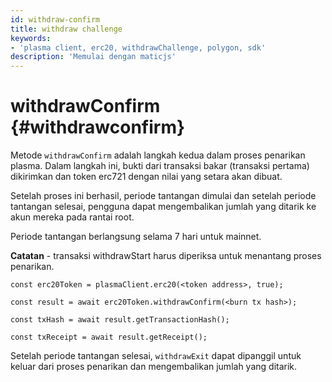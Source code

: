 ```yaml
---
id: withdraw-confirm
title: withdraw challenge
keywords:
- 'plasma client, erc20, withdrawChallenge, polygon, sdk'
description: 'Memulai dengan maticjs'
---
```


# withdrawConfirm {#withdrawconfirm}

Metode `withdrawConfirm` adalah langkah kedua dalam proses penarikan plasma. Dalam langkah ini, bukti dari transaksi bakar (transaksi pertama) dikirimkan dan token erc721 dengan nilai yang setara akan dibuat.

Setelah proses ini berhasil, periode tantangan dimulai dan setelah periode tantangan selesai, pengguna dapat mengembalikan jumlah yang ditarik ke akun mereka pada rantai root.

Periode tantangan berlangsung selama 7 hari untuk mainnet.

**Catatan** - transaksi withdrawStart harus diperiksa untuk menantang proses penarikan.

```
const erc20Token = plasmaClient.erc20(<token address>, true);

const result = await erc20Token.withdrawConfirm(<burn tx hash>);

const txHash = await result.getTransactionHash();

const txReceipt = await result.getReceipt();

```

Setelah periode tantangan selesai, `withdrawExit` dapat dipanggil untuk keluar dari proses penarikan dan mengembalikan jumlah yang ditarik.
